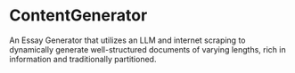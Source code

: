 # ContentGenerator
An Essay Generator that utilizes an LLM and internet scraping to dynamically generate well-structured documents of varying lengths, rich in information and traditionally partitioned.
